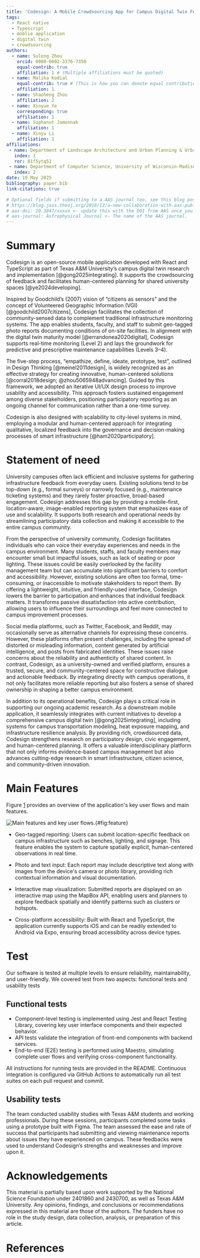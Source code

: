 ```yaml
---
title: 'Codesign: A Mobile Crowdsourcing App for Campus Digital Twin Feedback'
tags:
  - React native
  - Typescript
  - moblie application
  - digital twin
  - crowdsourcing
authors:
  - name: Sulong Zhou
    orcid: 0000-0002-3376-7350
    equal-contrib: true
    affiliation: 1 # (Multiple affiliations must be quoted)
  - name: Malika Kodial
    equal-contrib: true # (This is how you can denote equal contributions between multiple authors)
    affiliation: 1
  - name: Shaoheng Zhou
    affiliation: 2
  - name: Xinyue Ye
    corresponding: true
    affiliation: 1
  - name: Suphanut Jamonnak
    affiliation: 1
  - name: Xinyu Li
    affiliation: 1
affiliations:
 - name: Department of Landscape Architecture and Urban Planning & Urban Artificial Intelligence Lab,Texas A&M University, United States
   index: 1
   ror: 01f5ytq51
 - name: Department of Computer Science, University of Wisconsin-Madison, United States
   index: 2
date: 19 May 2025
bibliography: paper.bib
link-citations: true

# Optional fields if submitting to a AAS journal too, see this blog post:
# https://blog.joss.theoj.org/2018/12/a-new-collaboration-with-aas-publishing
# aas-doi: 10.3847/xxxxx <- update this with the DOI from AAS once you know it.
# aas-journal: Astrophysical Journal <- The name of the AAS journal.
---
```


# Summary

Codesign is an open-source mobile application developed with React and TypeScript as part of Texas A\&M University’s campus digital twin research and implementation [@gong2025integrating]. It supports the crowdsourcing of feedback and facilitates human-centered planning for shared university spaces [@ye2024developing]. 

Inspired by Goodchild’s (2007) vision of “citizens as sensors” and the concept of Volunteered Geographic Information (VGI) [@goodchild2007citizens], Codesign facilitates the collection of community-sensed data to complement traditional infrastructure monitoring systems. The app enables students, faculty, and staff to submit geo-tagged photo reports documenting conditions of on-site facilities. In alignment with the digital twin maturity model [@errandonea2020digital], Codesign supports real-time monitoring (Level 2) and lays the groundwork for predictive and prescriptive maintenance capabilities (Levels 3–4). 

The five-step process, “empathize, define, ideate, prototype, test”, outlined in Design Thinking [@meinel2011design], is widely recognized as an effective strategy for creating innovative, human-centered solutions [@corral2018design; @zhou5065948advancing]. Guided by this framework, we adopted an iterative UI/UX design process to improve usability and accessibility. This approach fosters sustained engagement among diverse stakeholders, positioning participatory reporting as an ongoing channel for communication rather than a one-time survey.

Codesign is also designed with scalability to city-level systems in mind, employing a modular and human-centered approach for integrating qualitative, localized feedback into the governance and decision-making processes of smart infrastructure [@ham2020participatory].

# Statement of need

University campuses often lack efficient and inclusive systems for gathering infrastructure feedback from everyday users. Existing solutions tend to be top-down (e.g., formal surveys) or narrowly focused (e.g., maintenance ticketing systems) and they rarely foster proactive, broad-based engagement. Codesign addresses this gap by providing a mobile-first, location-aware, image-enabled reporting system that emphasizes ease of use and scalability. It supports both research and operational needs by streamlining participatory data collection and making it accessible to the entire campus community.

From the perspective of university community, Codesign facilitates individuals who can voice their everyday experiences and needs in the campus environment. Many students, staffs, and faculty members may encounter small but impactful issues, such as lack of seating or poor lighting. These issues could be easily overlooked by the facility management team but can accumulate into significant barriers to comfort and accessibility. However, existing solutions are often too formal, time-consuming, or inaccessible to motivate stakeholders to report them. By offering a lightweight, intuitive, and friendly-used interface, Codesign lowers the barrier to participation and enhances that individual feedback matters. It transforms passive dissatisfaction into active contribution, allowing users to influence their surroundings and feel more connected to campus improvement processes.

Social media platforms, such as Twitter, Facebook, and Reddit, may occasionally serve as alternative channels for expressing these concerns. However, these platforms often present challenges, including the spread of distorted or misleading information, content generated by artificial intelligence, and posts from fabricated identities. These issues raise concerns about the reliability and authenticity of shared content. In contrast, Codesign, as a university-owned and verified platform, ensures a trusted, secure, and community-centered space for constructive dialogue and actionable feedback. By integrating directly with campus operations, it not only facilitates more reliable reporting but also fosters a sense of shared ownership in shaping a better campus environment.

In addition to its operational benefits, Codesign plays a critical role in supporting our ongoing academic research. As a downstream mobile application, it seamlessly integrates with current initiatives to develop a comprehensive campus digital twin [@gong2025integrating], including systems for campus transportation modeling, heat exposure mapping, and infrastructure resilience analysis. By providing rich, crowdsourced data, Codesign strengthens research on participatory design, civic engagement, and human-centered planning. It offers a valuable interdisciplinary platform that not only informs evidence-based campus management but also advances cutting-edge research in smart infrastructure, citizen science, and community-driven innovation.


# Main Features

Figure [1](#fig:feature)  provides an overview of the application's key user flows and main features.

![Main features and key user flows.](Features_Flows.png){#fig:feature}

- Geo-tagged reporting: Users can submit location-specific feedback on campus infrastructure such as benches, lighting, and signage. This feature enables the system to capture spatially explicit, human-centered observations in real time.

- Photo and text input: Each report may include descriptive text along with images from the device's camera or photo library, providing rich contextual information and visual documentation.

- Interactive map visualization: Submitted reports are displayed on an interactive map using the MapBox API, enabling users and planners to explore feedback spatially and identify patterns such as clusters or hotspots.

- Cross-platform accessibility: Built with React and TypeScript, the application currently supports iOS and can be readily extended to Android via Expo, ensuring broad accessibility across device types.

# Test
Our software is tested at multiple levels to ensure reliability, maintainability, and user-friendly. We covered test from two aspects: functional tests and usability tests

## Functional tests
- Component-level testing is implemented using Jest and React Testing Library, covering key user interface components and their expected behavior.
- API tests validate the integration of front-end components with backend services.
- End-to-end (E2E) testing is performed using Maestro, simulating complete user flows and verifying cross-component functionality.

All instructions for running tests are provided in the README. Continuous integration is configured via GitHub Actions to automatically run all test suites on each pull request and commit.

## Usability tests

The team conducted usability studies with Texas A\&M students and working professionals. During these sessions, participants completed some tasks using a prototype built with Figma. The team assessed the ease and rate of success that participants had submitting and viewing maintenance reports about issues they have experienced on campus. These feedbacks were used to understand Codesign’s strengths and weaknesses and improve upon it.

# Acknowledgements

This material is partially based upon work supported by the National Science Foundation under 2401860 and 2430700, as well as Texas A&M University. Any opinions, findings, and conclusions or recommendations expressed in this material are those of the authors. The funders have no role in the study design, data collection, analysis, or preparation of this article.

# References